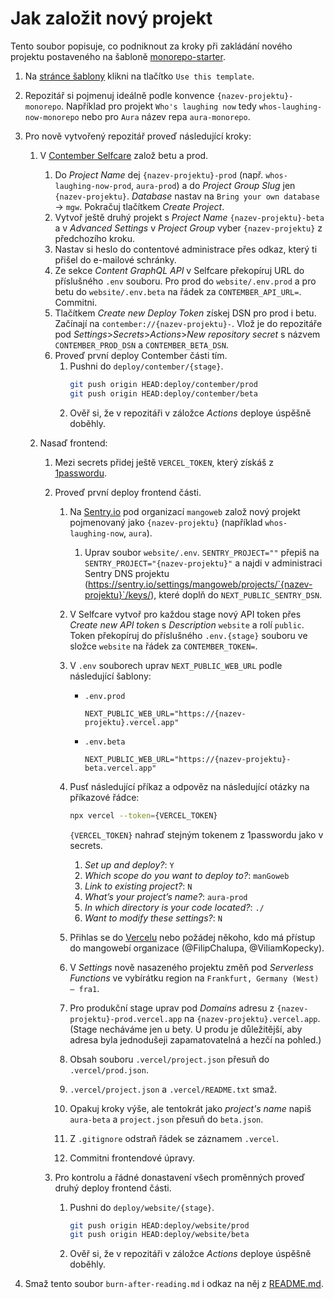 # Jak založit nový projekt

Tento soubor popisuje, co podniknout za kroky při zakládání nového projektu postaveného na šabloně [monorepo-starter](https://github.com/manGoweb/monorepo-starter).

1. Na [stránce šablony](https://github.com/manGoweb/monorepo-starter) klikni na tlačítko `Use this template`.
1. Repozitář si pojmenuj ideálně podle konvence `{nazev-projektu}-monorepo`. Například pro projekt `Who's laughing now` tedy `whos-laughing-now-monorepo` nebo pro `Aura` název repa `aura-monorepo`.
1. Pro nově vytvořený repozitář proveď následující kroky:

   1. V [Contember Selfcare](https://selfcare.eu.contember.cloud/org/mangoweb/create-project) založ betu a prod.

      1. Do _Project Name_ dej `{nazev-projektu}-prod` (např. `whos-laughing-now-prod`, `aura-prod`) a do _Project Group Slug_ jen `{nazev-projektu}`. _Database_ nastav na `Bring your own database` -> `mgw`. Pokračuj tlačítkem _Create Project_.
      1. Vytvoř ještě druhý projekt s _Project Name_ `{nazev-projektu}-beta` a v _Advanced Settings_ v _Project Group_ vyber `{nazev-projektu}` z předchozího kroku.
      1. Nastav si heslo do contentové administrace přes odkaz, který ti přišel do e-mailové schránky.
      1. Ze sekce _Content GraphQL API_ v Selfcare překopíruj URL do příslušného `.env` souboru. Pro prod do `website/.env.prod` a pro betu do `website/.env.beta` na řádek za `CONTEMBER_API_URL=`. Commitni.
      1. Tlačítkem _Create new Deploy Token_ získej DSN pro prod i betu. Začínají na `contember://{nazev-projektu}-`. Vlož je do repozitáře pod _Settings_>_Secrets_>_Actions_>_New repository secret_ s názvem `CONTEMBER_PROD_DSN` a `CONTEMBER_BETA_DSN`.
      1. Proveď první deploy Contember části tím.
         1. Pushni do `deploy/contember/{stage}`.
            ```sh
            git push origin HEAD:deploy/contember/prod
            git push origin HEAD:deploy/contember/beta
            ```
         1. Ověř si, že v repozitáři v záložce _Actions_ deploye úspěšně doběhly.

   1. Nasaď frontend:

      1. Mezi secrets přidej ještě `VERCEL_TOKEN`, který získáš z [1passwordu](https://start.1password.com/open/i?a=ICPKCFXVEFAAJN3JQNJEB6QCVM&h=mangoweb.1password.com&i=6rt62rr45rffvbwl6bkguogkt4&v=3wa6zbwihzewbpmpnu7ytecy2i).

      1. Proveď první deploy frontend části.

         1. Na [Sentry.io](https://sentry.io/) pod organizací `mangoweb` založ nový projekt pojmenovaný jako `{nazev-projektu}` (například `whos-laughing-now`, `aura`).

            1. Uprav soubor `website/.env`. `SENTRY_PROJECT=""` přepiš na `SENTRY_PROJECT="{nazev-projektu}"` a najdi v administraci Sentry DNS projektu (https://sentry.io/settings/mangoweb/projects/`{nazev-projektu}`/keys/), které doplň do `NEXT_PUBLIC_SENTRY_DSN`.

         1. V Selfcare vytvoř pro každou stage nový API token přes _Create new API token_ s _Description_ `website` a rolí `public`. Token překopíruj do příslušného `.env.{stage}` souboru ve složce `website` na řádek za `CONTEMBER_TOKEN=`.
         1. V `.env` souborech uprav `NEXT_PUBLIC_WEB_URL` podle následující šablony:
            - `.env.prod`
              ```
              NEXT_PUBLIC_WEB_URL="https://{nazev-projektu}.vercel.app"
              ```
            - `.env.beta`
              ```
              NEXT_PUBLIC_WEB_URL="https://{nazev-projektu}-beta.vercel.app"
              ```
         1. Pusť následující příkaz a odpověz na následující otázky na příkazové řádce:

            ```sh
            npx vercel --token={VERCEL_TOKEN}
            ```

            `{VERCEL_TOKEN}` nahraď stejným tokenem z 1passwordu jako v secrets.

            1. _Set up and deploy?_: `Y`
            1. _Which scope do you want to deploy to?_: `manGoweb`
            1. _Link to existing project?_: `N`
            1. _What’s your project’s name?_: `aura-prod`
            1. _In which directory is your code located?_: `./`
            1. _Want to modify these settings?_: `N`

         1. Přihlas se do [Vercelu](https://vercel.com/mangowebcz) nebo požádej někoho, kdo má přístup do mangowebí organizace (@FilipChalupa, @ViliamKopecky).

         1. V _Settings_ nově nasazeného projektu změň pod _Serverless Functions_ ve vybírátku region na `Frankfurt, Germany (West) – fra1`.

         1. Pro produkční stage uprav pod _Domains_ adresu z `{nazev-projektu}-prod.vercel.app` na `{nazev-projektu}.vercel.app`. (Stage necháváme jen u bety. U produ je důležitější, aby adresa byla jednodušeji zapamatovatelná a hezčí na pohled.)

         1. Obsah souboru `.vercel/project.json` přesuň do `.vercel/prod.json`.

         1. `.vercel/project.json` a `.vercel/README.txt` smaž.

         1. Opakuj kroky výše, ale tentokrát jako _project's name_ napiš `aura-beta` a `project.json` přesuň do `beta.json`.

         1. Z `.gitignore` odstraň řádek se záznamem `.vercel`.

         1. Commitni frontendové úpravy.

      1. Pro kontrolu a řádné donastavení všech proměnných proveď druhý deploy frontend části.
         1. Pushni do `deploy/website/{stage}`.
            ```sh
            git push origin HEAD:deploy/website/prod
            git push origin HEAD:deploy/website/beta
            ```
         1. Ověř si, že v repozitáři v záložce _Actions_ deploye úspěšně doběhly.

1. Smaž tento soubor `burn-after-reading.md` i odkaz na něj z [README.md](README.md).
